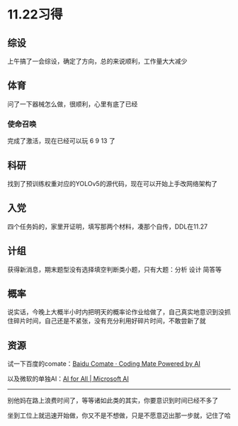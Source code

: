 # 11.22习得

## 综设

上午搞了一会综设，确定了方向，总的来说顺利，工作量大大减少

## 体育

问了一下器械怎么做，很顺利，心里有底了已经

### 使命召唤

完成了激活，现在已经可以玩 6 9 13 了

## 科研

找到了预训练权重对应的YOLOv5的源代码，现在可以开始上手改网络架构了

## 入党

四个任务妈的，家里开证明，填写那两个材料，凑那个自传，DDL在11.27

## 计组

获得新消息，期末题型没有选择填空判断类小题，只有大题：分析 设计 简答等

## 概率

说实话，今晚上大概半小时内把明天的概率论作业给做了，自己真实地意识到没抓住碎片时间，自己还是不紧张，没有充分利用好碎片时间，不敢尝新了就

## 资源

试一下百度的comate：[Baidu Comate · Coding Mate Powered by AI](https://comate.baidu.com/)

以及微软的单独AI：[AI for All | Microsoft AI](https://www.microsoft.com/zh-cn/copilot/)

---

别他妈在路上浪费时间了，等等诸如此类的其实，你要意识到时间已经不多了

坐到工位上就迅速开始做，你又不是不想做，只是不愿意迈出那一步就，记住了哈